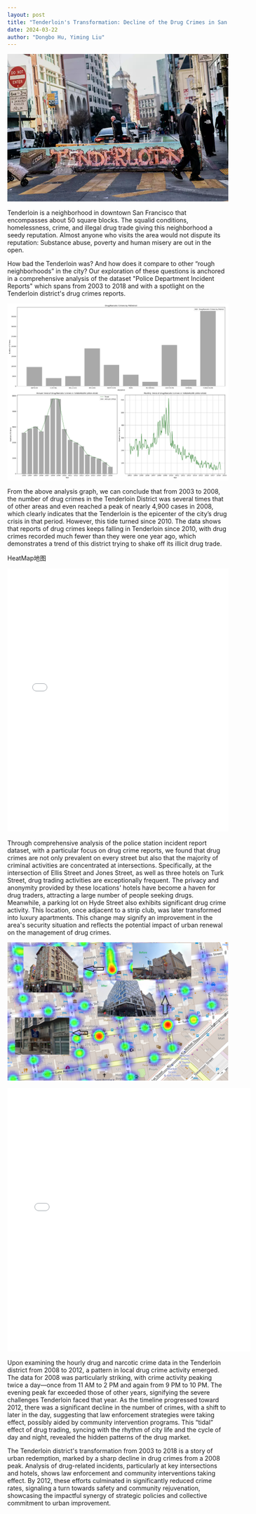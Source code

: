 ```yaml
---
layout: post
title: "Tenderloin's Transformation: Decline of the Drug Crimes in San Francisco's Heart"
date: 2024-03-22
author: "Dongbo Hu, Yiming Liu"
---
```



![替代文本](/assets/image/P1.webp)

Tenderloin is a neighborhood in downtown San Francisco that encompasses about 50 square blocks. The squalid conditions, homelessness, crime, and illegal drug trade giving this neighborhood a seedy reputation. Almost anyone who visits the area would not dispute its reputation: Substance abuse, poverty and human misery are out in the open.

How bad the Tenderloin was? And how does it compare to other “rough neighborhoods” in the city? Our exploration of these questions is anchored in a comprehensive analysis of the dataset "Police Department Incident Reports" which spans from 2003 to 2018 and with a spotlight on the Tenderloin district's drug crimes reports.

![替代文本](/assets/image/Plot1.png)

From the above analysis graph, we can conclude that from 2003 to 2008, the number of drug crimes in the Tenderloin District was several times that of other areas and even reached a peak of nearly 4,900 cases in 2008, which clearly indicates that the Tenderloin is the epicenter of the city’s drug crisis in that period. However, this tide turned since 2010. The data shows that reports of drug crimes keeps falling in Tenderloin since 2010, with drug crimes recorded much fewer than they were one year ago, which demonstrates a trend of this district trying to shake off its illicit drug trade.

HeatMap地图
<iframe src="assets/image/SF_Drug_Arrests_HeatMap.html" height="600px" width="100%" style="border:none;" allowfullscreen="allowfullscreen"></iframe>

Through comprehensive analysis of the police station incident report dataset, with a particular focus on drug crime reports, we found that drug crimes are not only prevalent on every street but also that the majority of criminal activities are concentrated at intersections. Specifically, at the intersection of Ellis Street and Jones Street, as well as three hotels on Turk Street, drug trading activities are exceptionally frequent. The privacy and anonymity provided by these locations' hotels have become a haven for drug traders, attracting a large number of people seeking drugs. Meanwhile, a parking lot on Hyde Street also exhibits significant drug crime activity. This location, once adjacent to a strip club, was later transformed into luxury apartments. This change may signify an improvement in the area's security situation and reflects the potential impact of urban renewal on the management of drug crimes.

![替代文本](/assets/image/P2.png)

<iframe src="assets/image/interactive_plot.html" height="600px" width="110%" style="border:none;" allowfullscreen="allowfullscreen">
  </iframe>
  
Upon examining the hourly drug and narcotic crime data in the Tenderloin district from 2008 to 2012, a pattern in local drug crime activity emerged. The data for 2008 was particularly striking, with crime activity peaking twice a day—once from 11 AM to 2 PM and again from 9 PM to 10 PM. The evening peak far exceeded those of other years, signifying the severe challenges Tenderloin faced that year. As the timeline progressed toward 2012, there was a significant decline in the number of crimes, with a shift to later in the day, suggesting that law enforcement strategies were taking effect, possibly aided by community intervention programs. This “tidal” effect of drug trading, syncing with the rhythm of city life and the cycle of day and night, revealed the hidden patterns of the drug market.


The Tenderloin district's transformation from 2003 to 2018 is a story of urban redemption, marked by a sharp decline in drug crimes from a 2008 peak. Analysis of drug-related incidents, particularly at key intersections and hotels, shows law enforcement and community interventions taking effect. By 2012, these efforts culminated in significantly reduced crime rates, signaling a turn towards safety and community rejuvenation, showcasing the impactful synergy of strategic policies and collective commitment to urban improvement.
